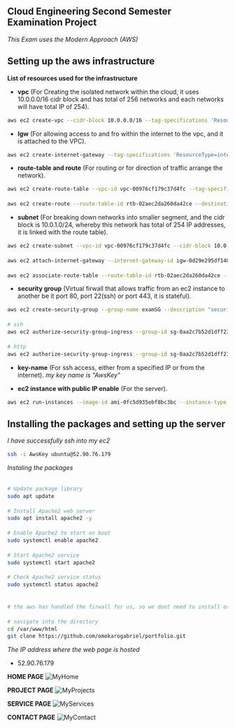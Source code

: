 ## **Cloud Engineering Second Semester Examination Project**

_This Exam uses the Modern Approach (AWS)_

## **Setting up the aws infrastructure**

**List of resources used for the infrastructure**

- **vpc** (For Creating the isolated network within the cloud, it uses 10.0.0.0/16 cidr block and has total of 256 networks and each networks will have total IP of 254).

```bash
aws ec2 create-vpc --cidr-block 10.0.0.0/16 --tag-specifications 'ResourceType=vpc, Tags=[{Key=Name, Value=MyVPC}]'
```

- **Igw** (For allowing access to and fro within the internet to the vpc, and it is attached to the VPC).

```bash
aws ec2 create-internet-gateway --tag-specifications 'ResourceType=internet-gateway, Tags=[{Key=Name, Value=MyIGW}]'
```

- **route-table and route** (For routing or for direction of traffic arrange the network).

```bash
aws ec2 create-route-table --vpc-id vpc-00976cf179c37d4fc --tag-specification 'ResourceType=route-table, Tags=[{Key=Name, Value=MyPublicRouteTable}]'

aws ec2 create-route --route-table-id rtb-02aec2da260da42ce --destination-cidr-block 0.0.0.0/0 --gateway-id igw-0d29e295df140798f
```

- **subnet** (For breaking down networks into smaller segment, and the cidr block is 10.0.1.0/24, whereby this network has total of 254 IP addresses, it is linked with the route table).

```bash
aws ec2 create-subnet --vpc-id vpc-00976cf179c37d4fc --cidr-block 10.0.1.0/24 --region us-east-1 --tag-specification

aws ec2 attach-internet-gateway --internet-gateway-id igw-0d29e295df140798f --vpc-id vpc-00976cf179c37d4fc

aws ec2 associate-route-table --route-table-id rtb-02aec2da260da42ce --subnet-id subnet-0130bb2b3a6b76ab1 --region us-east-1
```

- **security group** (Virtual firwall that allows traffic from an ec2 instance to another be it port 80, port 22(ssh) or port 443, it is stateful).

```bash
aws ec2 create-security-group --group-name examSG --description "security group for ec2 instances" --vpc-id vpc-00976cf179c37d4fc

# ssh
aws ec2 authorize-security-group-ingress --group-id sg-0aa2c7b52d1dff232 --protocol tcp --port 22 --cidr 0.0.0.0/0

# http
aws ec2 authorize-security-group-ingress --group-id sg-0aa2c7b52d1dff232 --protocol tcp --port 80 --cidr 0.0.0.0/0
```

- **key-name** (For ssh access, either from a specified IP or from the internet).
*my key name is "AwsKey"*

- **ec2 instance with public IP enable** (For the server).

```bash
aws ec2 run-instances --image-id ami-0fc5d935ebf8bc3bc --instance-type t2.micro --key-name AwsKey --subnet-id subnet-0130bb2b3a6b76ab1 --security-group-ids sg-0aa2c7b52d1dff232 --associate-public-ip-address --tag-specifications 'ResourceType=instance,Tags=[{Key=Name,Value=MyServer}]' 
```

## **Installing the packages and setting up the server**

_I have successfully ssh into my ec2_

```bash
ssh -i AwsKey ubuntu@52.90.76.179
```

_Instaling the packages_

```bash

# Update package library
sudo apt update

# Install Apache2 web server
sudo apt install apache2 -y

# Enable Apache2 to start on boot
sudo systemctl enable apache2

# Start Apache2 service
sudo systemctl start apache2

# Check Apache2 service status
sudo systemctl status apache2


# the aws has handled the firwall for us, so we dont need to install or enable ufw

# navigate into the directory
cd /var/www/html
git clone https://github.com/omokarogabriel/portfolio.git

```

<!-- paste the ip address in the browser -->
*The IP address where the web page is hosted*
- 52.90.76.179

<!-- image of my web page -->

<!-- ```html
<img src="./exam.png" alt="Diagram" width="400" />
``` -->
**HOME PAGE**
![MyHome](./home.png)

<!-- **ABOUT PAGE**
![MyImage](./about.png) -->

**PROJECT PAGE**
![MyProjects](./projects.png)

**SERVICE PAGE**
![MyServices](./services.png)

**CONTACT PAGE**
![MyContact](./contact.png)
